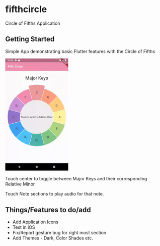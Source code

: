 # fifthcircle

Circle of Fifths Application

## Getting Started


Simple App demonstrating basic Flutter features with the Circle of Fifths

<img src="demo.gif" alt="Fifth Circle" width="200"/>

Touch center to toggle between Major Keys and their corresponding Relative Minor

Touch Note sections to play audio for that note.

## Things/Features to do/add

- Add Application Icons
- Test in iOS
- Fix/Report gesture bug for right most section
- Add Themes - Dark, Color Shades etc.


